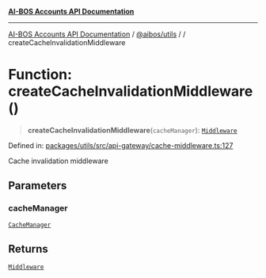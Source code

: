 [**AI-BOS Accounts API Documentation**](../../../README.md)

***

[AI-BOS Accounts API Documentation](../../../README.md) / [@aibos/utils](../README.md) / [](../README.md) / createCacheInvalidationMiddleware

# Function: createCacheInvalidationMiddleware()

> **createCacheInvalidationMiddleware**(`cacheManager`): [`Middleware`](../interfaces/Middleware.md)

Defined in: [packages/utils/src/api-gateway/cache-middleware.ts:127](https://github.com/pohlai88/accounts/blob/48103fb36d28b2b9bfb33472b6de2f719773cde9/packages/utils/src/api-gateway/cache-middleware.ts#L127)

Cache invalidation middleware

## Parameters

### cacheManager

[`CacheManager`](../classes/CacheManager.md)

## Returns

[`Middleware`](../interfaces/Middleware.md)
